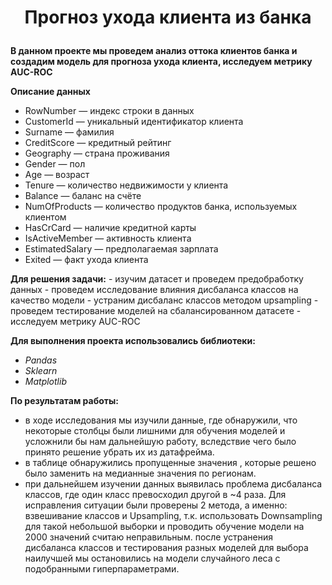 # <p style="text-align: center;"> Прогноз ухода клиента из банка </p>

**В данном проекте мы проведем анализ оттока клиентов банка и создадим модель для прогноза ухода клиента, исследуем метрику AUC-ROC**
    
**Описание данных**
- RowNumber — индекс строки в данных
- CustomerId — уникальный идентификатор клиента
- Surname — фамилия
- CreditScore — кредитный рейтинг
- Geography — страна проживания
- Gender — пол
- Age — возраст
- Tenure — количество недвижимости у клиента
- Balance — баланс на счёте
- NumOfProducts — количество продуктов банка, используемых клиентом
- HasCrCard — наличие кредитной карты
- IsActiveMember — активность клиента
- EstimatedSalary — предполагаемая зарплата
- Exited — факт ухода клиента

**Для решения задачи:** 
    - изучим датасет и проведем предобработку данных
    - проведем исследование влияния дисбаланса классов на качество модели
    - устраним дисбаланс классов методом upsampling
    - проведем тестирование моделей на сбалансированном датасете
    - исследуем метрику AUC-ROC

**Для выполнения проекта использовались библиотеки:**  
- *Pandas*  
- *Sklearn* 
- *Matplotlib*

**По результатам работы:**  
- в ходе исследования мы изучили данные, где обнаружили, что некоторые столбцы были лишними для обучения моделей и усложнили бы нам дальнейшую работу, вследствие чего было принято решение убрать их из датафрейма.
- в таблице обнаружились пропущенные значения , которые решено было заменить на медианные значения по регионам.
- при дальнейшем изучении данных выявилась проблема дисбаланса классов, где один класс превосходил другой в ~4 раза. Для исправления ситуации были проверены 2 метода, а именно: взвешивание классов и Upsampling, т.к. использовать Downsampling для такой небольшой выборки и проводить обучение модели на 2000 значений считаю неправильным.
после устранения дисбаланса классов и тестирования разных моделей для выбора наилучшей мы остановились на модели случайного леса с подобранными гиперпараметрами.
